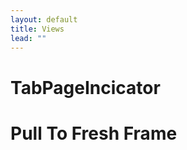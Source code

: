 ```yaml
---
layout: default
title: Views
lead: ""
---
```

<h1 id="page-indicator">TabPageIncicator</h1>

<h1 id="ptr-frame">Pull To Fresh Frame</h1>
